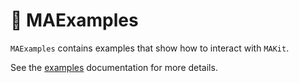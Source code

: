 # 👷 MAExamples

`MAExamples` contains examples that show how to interact with `MAKit`. 

See the [examples](../Examples/EXAMPLES.md) documentation for more details.
